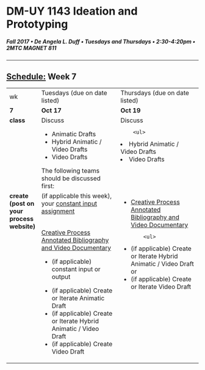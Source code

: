 # DM-UY 1143 Ideation and Prototyping
##### Fall 2017 • De Angela L. Duff • Tuesdays and Thursdays • 2:30-4:20pm • 2MTC MAGNET 811

---
## [Schedule:](schedule.md) Week 7


<table>
<tr>
<td>wk</td>
<td>Tuesdays (due on date listed)</td>
<td>Thursdays (due on date listed)</td>
</tr>
<tr>
  <td valign="top"><strong>7</strong></td>
  <td valign="top" width="48%"><strong>Oct 17</strong></td>
  <td valign="top" width="48%"><strong>Oct 19</strong></td>
</tr>
<tr>
<td valign="top"><strong>class</strong></td>
<td valign="top">Discuss
        <ul> 
<li>Animatic Drafts</li>
<li>Hybrid Animatic / Video Drafts</li>
<li>Video Drafts</li>    
        </ul>
The following teams should be discussed first:
</td>

<!-- 2nd column class -->
<td valign="top" width="48%">
Discuss
       
        <ul>
 <li>Hybrid Animatic / Video Drafts</li>
<li>Video Drafts</li> 
        </ul>
</td>
 
</tr>


<!-- do -->
<tr>
  <td valign="top"><strong>create (post on your process website)</strong></td>
  <td>
  (if applicable this week), your <a href="constant_input_choices.md">constant input assignment</a>
  <br><br>
 
  <a href="creative_process.md">Creative Process Annotated Bibliography and Video Documentary</a> 
        <ul>
        <li>(if applicable) constant input or output</li>
<li>(if applicable) Create or Iterate Animatic Draft</li>
<li>(if applicable) Create or Iterate Hybrid Animatic / Video Draft</li>
<li>(if applicable) Create Video Draft</li>
  <td valign="top">
  <ul>
  

  <li><a href="creative_process.md">Creative Process Annotated Bibliography and Video Documentary</a></li>
   
        <ul>
 <li>(if applicable) Create or Iterate Hybrid Animatic / Video Draft or</li>
<li>(if applicable) Create or Iterate Video Draft</li>      
        </ul></td>
</table>



